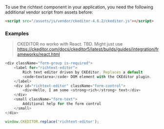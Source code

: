 
To use the richtext component in your application, you need the following additional vendor script from assets before:

```html
<script src="/assets/js/vendor/ckeditor-4.6.2/ckeditor.js"></script>
```

### Examples

>CKEDITOR no worko with React. TBD. Might just use https://ckeditor.com/docs/ckeditor5/latest/builds/guides/integration/frameworks/react.html

```js
<div className="form-group is-required">
    <label for="richtext-editor">
        Rich text editor driven by CKEditor. Replaces a default
        <code>textarea</code> DOM element with the CKEditor plugin.
    </label>
    <div id="richtext-editor" className="form-control">
        <div>Hello, I am some <strong>rich</strong> text</div>
    </div>
    <small className="form-text">
        Additional help for the form control
    </small>
</div>

window.CKEDITOR.replace('richtext-editor');
```

